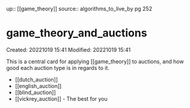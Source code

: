 up:: [[game_theory]]
source:: algorithms_to_live_by pg 252

# game_theory_and_auctions
Created: 20221019 15:41
Modified: 20221019 15:41

This is a central card for applying [[game_theory]] to auctions, and how good each auction type is in regards to it.

- [[dutch_auction]]
- [[english_auction]]
- [[blind_auction]]
- [[vickrey_auction]] - The best for you